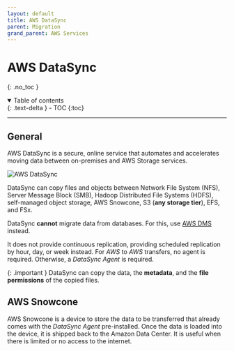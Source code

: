 ```yaml
---
layout: default
title: AWS DataSync
parent: Migration
grand_parent: AWS Services
---
```


# AWS DataSync
{: .no_toc }

<details open markdown="block">
  <summary>
    Table of contents
  </summary>
  {: .text-delta }
- TOC
{:toc}
</details>

---

## General

AWS DataSync is a secure, online service that automates and accelerates moving data between on-premises and AWS Storage services. 

![AWS DataSync](https://d1.awsstatic.com/Digital%20Marketing/House/Editorial/products/DataSync/Product-Page-Diagram_AWS-DataSync_On-Premises-to-AWS%402x.8769b9dea1615c18ee0597b236946cbe0103b2da.png)

DataSync can copy files and objects between Network File System (NFS), Server Message Block (SMB), Hadoop Distributed File Systems (HDFS), self-managed object storage, AWS Snowcone, S3 (**any storage tier**), EFS, and FSx. 

DataSync **cannot** migrate data from databases. For this, use [AWS DMS](/docs/services/migration/dms.html) instead.

It does not provide continuous replication, providing scheduled replication by hour, day, or week instead.
For *AWS* to *AWS* transfers, no agent is required. Otherwise, a *DataSync Agent* is required.

{: .important }
DataSync can copy the data, the **metadata**, and the **file permissions** of the copied files.

## AWS Snowcone

AWS Snowcone is a device to store the data to be transferred that already comes with the *DataSync Agent* pre-installed. Once the data is loaded into the device, it is shipped back to the Amazon Data Center. It is useful when there is limited or no access to the internet.